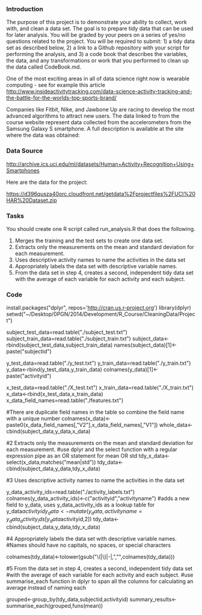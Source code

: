 ### Introduction

The purpose of this project is to demonstrate your ability to collect, work with, and clean a data set. The goal is to prepare tidy data that can be used for later analysis. You will be graded by your peers on a series of yes/no questions related to the project. You will be required to submit: 1) a tidy data set as described below, 2) a link to a Github repository with your script for performing the analysis, and 3) a code book that describes the variables, the data, and any transformations or work that you performed to clean up the data called CodeBook.md.

One of the most exciting areas in all of data science right now is wearable computing - see for example this article http://www.insideactivitytracking.com/data-science-activity-tracking-and-the-battle-for-the-worlds-top-sports-brand/

Companies like Fitbit, Nike, and Jawbone Up are racing to develop the most advanced algorithms to attract new users. The data linked to from the course website represent data collected from the accelerometers from the Samsung Galaxy S smartphone. A full description is available at the site where the data was obtained: 

### Data Source

http://archive.ics.uci.edu/ml/datasets/Human+Activity+Recognition+Using+Smartphones 

Here are the data for the project: 

https://d396qusza40orc.cloudfront.net/getdata%2Fprojectfiles%2FUCI%20HAR%20Dataset.zip 


### Tasks

You should create one R script called run_analysis.R that does the following. 
1. Merges the training and the test sets to create one data set.
2. Extracts only the measurements on the mean and standard deviation for each measurement. 
3. Uses descriptive activity names to name the activities in the data set
4. Appropriately labels the data set with descriptive variable names. 
5. From the data set in step 4, creates a second, independent tidy data set with the average of each variable for each activity and each subject.

### Code
<!-- -->

install.packages("dplyr", repos='http://cran.us.r-project.org')
library(dplyr)
setwd("~/Desktop/0PGN/2014/Development/R_Course/CleaningData/Project")


subject_test_data=read.table("./subject_test.txt")
subject_train_data=read.table("./subject_train.txt")
subject_data<-rbind(subject_test_data,subject_train_data)
names(subject_data)[1]<-paste("subjectid")

y_test_data=read.table("./y_test.txt")
y_train_data=read.table("./y_train.txt")
y_data<-rbind(y_test_data,y_train_data)
colnames(y_data)[1]<-paste("activityid")

x_test_data=read.table("./X_test.txt")
x_train_data=read.table("./X_train.txt")
x_data<-rbind(x_test_data,x_train_data)
x_data_field_names=read.table("./features.txt")

#There are duplicate field names in the table so combine the field name with a unique number
colnames(x_data)<-paste0(x_data_field_names[,"V2"],x_data_field_names[,"V1"])
whole_data<-cbind(subject_data,y_data,x_data)


#2 Extracts only the measurements on the mean and standard deviation for each measurement. 
#use dplyr and the select function with a regular expression pipe as an OR statement for mean OR std
tdy_x_data<-select(x_data,matches("mean|std"))
tdy_data<-cbind(subject_data,y_data,tdy_x_data)

#3 Uses descriptive activity names to name the activities in the data set

y_data_activity_ids=read.table("./activity_labels.txt")
colnames(y_data_activity_ids)<-c("activityid","activityname")
#adds a new field to y_data, uses y_data_activity_ids as a lookup table for y_data$activityid
y_data<-mutate(y_data, activityname=y_data_activity_ids[y_data$activityid,2])
tdy_data<-cbind(subject_data,y_data,tdy_x_data)

#4 Appropriately labels the data set with descriptive variable names. 
#Names should have no capitals, no spaces, or special characters

colnames(tdy_data)<-tolower(gsub("\\(|\\)|-|,","",colnames(tdy_data)))

#5 From the data set in step 4, creates a second, independent tidy data set 
#with the average of each variable for each activity and each subject.
#use summarise_each function in dplyr to span all the columns for calculating an average instead of naming each

grouped<-group_by(tdy_data,subjectid,activityid)
summary_results<-summarise_each(grouped,funs(mean))



 